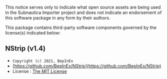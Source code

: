 This notice serves only to indicate what open source assets are being used in the Subnautica Importer project and does not indicate an endorsement of this software package in any form by their authors.

This package contains third-party software components governed by the license(s) indicated below:

## NStrip (v1.4)

* `Copyright (c) 2021, BepInEx`
* [https://github.com/BepInEx/NStrip](https://github.com/BepInEx/NStrip)
* License : [The MIT License](https://raw.githubusercontent.com/BepInEx/NStrip/master/LICENSE)
